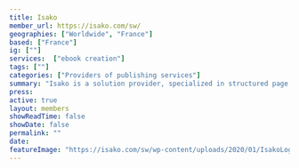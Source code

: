```yaml
---
title: Isako
member_url: https://isako.com/sw/
geographies: ["Worldwide", "France"]
based: ["France"]
ig: [""] 
services:  ["ebook creation"]
tags: [""]
categories: ["Providers of publishing services"]
summary: "Isako is a solution provider, specialized in structured page layout and EPUB production."
press:
active: true
layout: members
showReadTime: false
showDate: false
permalink: ""
date: 
featureImage: "https://isako.com/sw/wp-content/uploads/2020/01/IsakoLogo2.png"
---
```

